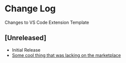 # Change Log

Changes to VS Code Extension Template

## [Unreleased]

- Initial Release
- [Some cool thing that was lacking on the marketplace](https://github.com/PEZ/vscode-extension-template/issues/1)
